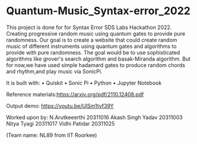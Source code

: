 # Quantum-Music_Syntax-error_2022
This project is done for for Syntax Error SDS Labs Hackathon 2022.
Creating progressive random music using quantum gates to provide pure randomness.
Our goal is to create a website that could create random music of different instruments using quantum gates and algorithms
to provide with pure randomness.
The goal would be to use sophisticated algorithms like grover's search algorithm and basak-Miranda algorithm.
But for now,we have used simple hadamard gates to produce random chords and rhythm,and play music via SonicPi.

It is built with:
• Quiskit
• Sonic Pi
• Python
• Jupyter Notebook


Reference materials:https://arxiv.org/pdf/2110.12408.pdf


Output demo: https://youtu.be/UlSm1tyf39Y

Worked upon by:
N.Arutkeeerthi 20311016
Akash Singh Yadav 20311003
Nitya Tyagi 20311017
Vidhi Patidar 20311025


(Team name: NL89 from IIT Roorkee)
